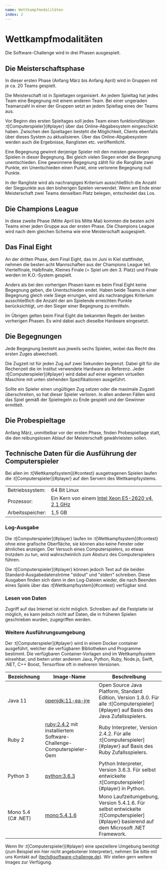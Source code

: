 ```yaml
---
name: Wettkampfmodalitäten
index: 2
---
```


# Wettkampfmodalitäten

Die Software-Challenge wird in drei Phasen ausgespielt.

## Die Meisterschaftsphase

In dieser ersten Phase (Anfang März bis Anfang April)
wird in Gruppen mit je ca. 20 Teams gespielt.

Die Meisterschaft ist in Spieltagen organisiert.
An jedem Spieltag hat jedes Team eine Begegnung mit einem anderen Team.
Bei einer ungeraden Teamanzahl in einer der Gruppen setzt an jedem Spieltag eines der Teams aus.

Vor Beginn des ersten Spieltages soll jedes Team einen funktionsfähigen
:t[Computerspieler]{#player} über das Online-Abgabesystem eingeschickt haben. Zwischen den
Spieltagen besteht die Möglichkeit, Clients ebenfalls über dieses System
zu aktualisieren. Über das Online-Abgabesystem werden auch die
Ergebnisse, Ranglisten etc. veröffentlicht.

Eine Begegnung gewinnt derjenige Spieler mit den meisten gewonnen
Spielen in dieser Begegnung. Bei gleich vielen Siegen endet die
Begegnung unentschieden. Eine gewonnene Begegnung zählt für die
Rangliste zwei Punkte, ein Unentschieden einen Punkt, eine verlorene
Begegnung null Punkte.

In der Rangliste wird als nachrangiges Kriterium ausschließlich die
Anzahl der Siegpunkte aus den bisherigen Spielen verwendet.
Wenn am Ende einer Meisterschaft zwei Teams denselben Platz belegen,
entscheidet das Los.

## Die Champions League

In diese zweite Phase (Mitte April bis Mitte Mai)
kommen die besten acht Teams einer jeden Gruppe aus der ersten Phase.
Die Champions League wird nach dem gleichen Schema wie eine Meisterschaft ausgespielt.

## Das Final Eight

An der dritten Phase, dem Final Eight, das im Juni in Kiel stattfindet,
nehmen die besten acht Mannschaften aus der Champions League teil.
Viertelfinale, Halbfinale, Kleines Finale (= Spiel um den 3. Platz)
und Finale werden im K.O.-System gespielt.

Anders als bei den vorherigen Phasen kann es beim Final Eight keine Begegnung geben,
die Unentschieden endet.
Haben beide Teams in einer Begegnung gleich viele Siege errungen,
wird als nachrangiges Kriterium ausschließlich die Anzahl der am Spielende erreichten Punkte berücksichtigt,
um den Sieger einer Begegnung zu ermitteln.

Im Übrigen gelten beim Final Eight die bekannten Regeln der beiden vorherigen Phasen.
Es wird dabei auch dieselbe Hardware eingesetzt.

## Die Begegnungen

Jede Begegnung besteht aus jeweils sechs Spielen,
wobei das Recht des ersten Zuges abwechselt.

Die Zugzeit ist für jeden Zug auf zwei Sekunden begrenzt.
Dabei gilt für die Rechenzeit die im Institut verwendete Hardware als Referenz.
Jeder :t[Computerspieler]{#player} wird dabei auf einer eigenen virtuellen Maschine
mit unten stehenden Spezifikationen ausgeführt.

Sollte ein Spieler einen ungültigen Zug setzen oder die maximale Zugzeit überschreiten,
so hat dieser Spieler verloren.
In allen anderen Fällen wird das Spiel gemäß der Spielregeln zu Ende gespielt
und der Gewinner ermittelt.

## Die Probespieltage

Anfang März, unmittelbar vor der ersten Phase,
finden Probespieltage statt,
die den reibungslosen Ablauf der Meisterschaft gewährleisten sollen.

## Technische Daten für die Ausführung der Computerspieler

Bei allen im :t[Wettkampfsystem]{#contest} ausgetragenen Spielen
laufen die :t[Computerspieler]{#player} auf den Servern des Wettkampfsystems.

|                  |                                                   |
|------------------|---------------------------------------------------|
| Betriebssystem:  | 64 Bit Linux                                      |
| Prozessor:       | Ein Kern von einem [Intel Xeon E5-2620 v4, 2,1 GHz](https://ark.intel.com/de/products/92986/Intel-Xeon-Processor-E5-2620-v4-20M-Cache-2_10-GHz) |
| Arbeitsspeicher: | 1,5 GB                                            |

### Log-Ausgabe

Die :t[Computerspieler]{#player} laufen im :t[Wettkampfsystem]{#contest} ohne eine grafische Oberfläche,
sie können also keine Fenster oder ähnliches anzeigen.
Der Versuch eines Computerspielers, so etwas trotzdem zu tun,
wird wahrscheinlich zum Absturz des Computerspielers führen.

Die :t[Computerspieler]{#player} können jedoch Text auf die beiden
Standard-Ausgabedatenströme "stdout" und "stderr" schreiben.
Diese Ausgaben finden sich dann in den Log-Dateien wieder,
die nach Beenden eines Spiels über das :t[Wettkampfsystem]{#contest} verfügbar sind.

### Lesen von Daten

Zugriff auf das Internet ist nicht möglich.
Schreiben auf die Festplatte ist möglich,
es kann jedoch nicht auf Daten, die in früheren Spielen geschrieben wurden,
zugegriffen werden.

### Weitere Ausführungsumgebung

Der :t[Computerspieler]{#player} wird in einem Docker container ausgeführt,
welcher die verfügbaren Bibliotheken und Programme bestimmt.
Die verfügbaren Container-Vorlagen sind im Wettkampfsystem einsehbar,
und bieten unter anderem Java, Python, Ruby, Node.js, Swift, .NET, C++ Boost, Tensorflow
oft in mehreren Versionen.

| Bezeichnung        | Image-Name                                                                                   | Beschreibung                                                                                                               |
| ------------------ | -------------------------------------------------------------------------------------------- | -------------------------------------------------------------------------------------------------------------------------- |
| Java 11             | [openjdk:11-ea-jre](https://hub.docker.com/_/openjdk/)                                       | Open Source Java Platform, Standard Edition, Version 1.8.0. Für alle :t[Computerspieler]{#player} auf Basis des Java Zufallsspielers.     |
| Ruby 2             | [ruby:2.4.2](https://hub.docker.com/_/ruby/) mit installiertem Software-Challenge-Computerspieler-Gem | Ruby Interpreter, Version 2.4.2. Für alle :t[Computerspieler]{#player} auf Basis des Ruby Zufallsspielers.                                |
| Python 3           | [python:3.6.3](https://hub.docker.com/_/python/)                                             | Python Interpreter, Version 3.6.3. Für selbst entwickelte :t[Computerspieler]{#player} in Python.                                       |
| Mono 5.4 (C# .NET) | [mono:5.4.1.6](https://hub.docker.com/_/mono/)                                               | Mono Laufzeitumgebung, Version 5.4.1.6. Für selbst entwickelte :t[Computerspieler]{#player} basierend auf dem Microsoft .NET Framework. |

Wenn Ihr :t[Computerspieler]{#player} eine speziellere Umgebung benötigt
(zum Beispiel ein hier nicht angebotener Interpreter),
nehmen Sie bitte mit uns Kontakt auf (<tech@software-challenge.de>).
Wir stellen gern weitere Images zur Verfügung.
